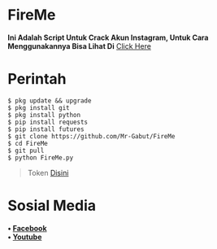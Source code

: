# FireMe

**Ini Adalah Script Untuk Crack Akun Instagram, Untuk Cara Menggunakannya Bisa Lihat Di** [Click Here](https://youtube.com/channel/UCEg3T9hyhlkDkTPf_kGo4ow)

# Perintah
```
$ pkg update && upgrade
$ pkg install git
$ pkg install python
$ pip install requests
$ pip install futures
$ git clone https://github.com/Mr-Gabut/FireMe
$ cd FireMe
$ git pull
$ python FireMe.py
```
> Token [Disini](https://cararegistrasi.com/psKPO1aTO)

# Sosial Media
<b>• [Facebook](https://www.facebook.com/faizal.asshadily)</b>
<br>
<b>• [Youtube](https://www.youtube.com/channel/UCEg3T9hyhlkDkTPf_kGo4ow)</b>
</br>
